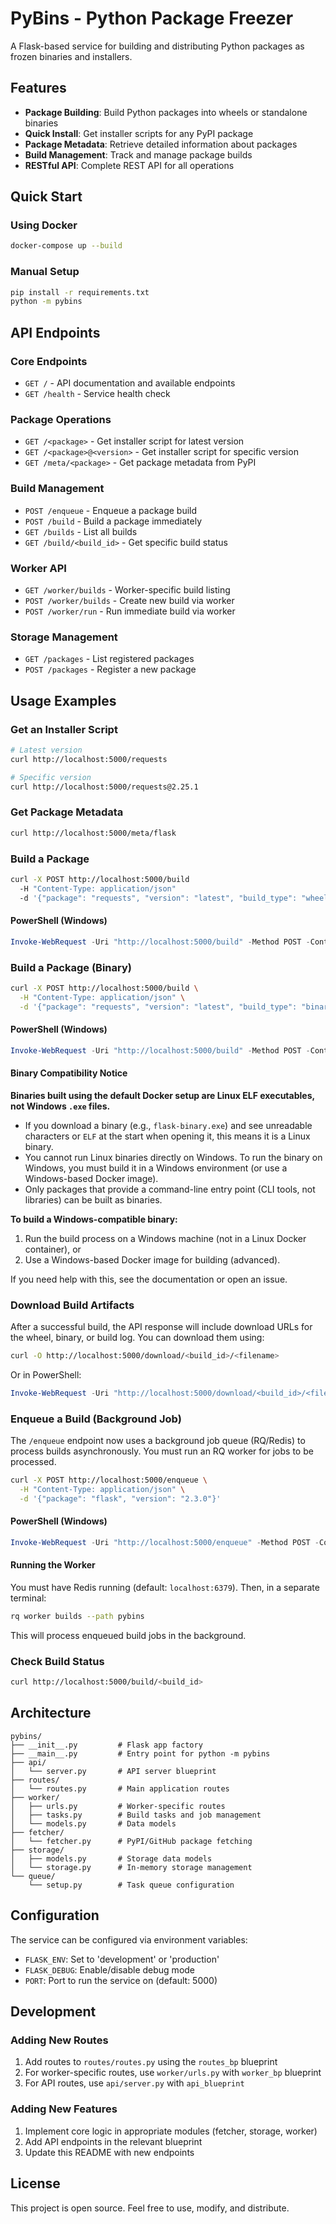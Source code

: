 # PyBins - Python Package Freezer


A Flask-based service for building and distributing Python packages as frozen binaries and installers.

## Features

- **Package Building**: Build Python packages into wheels or standalone binaries
- **Quick Install**: Get installer scripts for any PyPI package
- **Package Metadata**: Retrieve detailed information about packages
- **Build Management**: Track and manage package builds
- **RESTful API**: Complete REST API for all operations

## Quick Start

### Using Docker
```bash
docker-compose up --build
```

### Manual Setup
```bash
pip install -r requirements.txt
python -m pybins
```

## API Endpoints

### Core Endpoints
- `GET /` - API documentation and available endpoints
- `GET /health` - Service health check

### Package Operations
- `GET /<package>` - Get installer script for latest version
- `GET /<package>@<version>` - Get installer script for specific version
- `GET /meta/<package>` - Get package metadata from PyPI

### Build Management
- `POST /enqueue` - Enqueue a package build
- `POST /build` - Build a package immediately
- `GET /builds` - List all builds
- `GET /build/<build_id>` - Get specific build status

### Worker API
- `GET /worker/builds` - Worker-specific build listing
- `POST /worker/builds` - Create new build via worker
- `POST /worker/run` - Run immediate build via worker

### Storage Management
- `GET /packages` - List registered packages
- `POST /packages` - Register a new package

## Usage Examples

### Get an Installer Script
```bash
# Latest version
curl http://localhost:5000/requests

# Specific version
curl http://localhost:5000/requests@2.25.1
```

### Get Package Metadata
```bash
curl http://localhost:5000/meta/flask
```

### Build a Package
```bash
curl -X POST http://localhost:5000/build 
  -H "Content-Type: application/json" 
  -d '{"package": "requests", "version": "latest", "build_type": "wheel"}'
```

#### PowerShell (Windows)
```powershell
Invoke-WebRequest -Uri "http://localhost:5000/build" -Method POST -ContentType "application/json" -Body '{"package": "requests", "version": "latest", "build_type": "wheel"}'
```


### Build a Package (Binary)
```bash
curl -X POST http://localhost:5000/build \
  -H "Content-Type: application/json" \
  -d '{"package": "requests", "version": "latest", "build_type": "binary"}'
```

#### PowerShell (Windows)
```powershell
Invoke-WebRequest -Uri "http://localhost:5000/build" -Method POST -ContentType "application/json" -Body '{"package": "requests", "version": "latest", "build_type": "binary"}'
```

#### Binary Compatibility Notice

**Binaries built using the default Docker setup are Linux ELF executables, not Windows `.exe` files.**

- If you download a binary (e.g., `flask-binary.exe`) and see unreadable characters or `ELF` at the start when opening it, this means it is a Linux binary.
- You cannot run Linux binaries directly on Windows. To run the binary on Windows, you must build it in a Windows environment (or use a Windows-based Docker image).
- Only packages that provide a command-line entry point (CLI tools, not libraries) can be built as binaries.

**To build a Windows-compatible binary:**
1. Run the build process on a Windows machine (not in a Linux Docker container), or
2. Use a Windows-based Docker image for building (advanced).

If you need help with this, see the documentation or open an issue.

### Download Build Artifacts
After a successful build, the API response will include download URLs for the wheel, binary, or build log. You can download them using:

```bash
curl -O http://localhost:5000/download/<build_id>/<filename>
```

Or in PowerShell:
```powershell
Invoke-WebRequest -Uri "http://localhost:5000/download/<build_id>/<filename>" -OutFile <filename>
```


### Enqueue a Build (Background Job)
The `/enqueue` endpoint now uses a background job queue (RQ/Redis) to process builds asynchronously. You must run an RQ worker for jobs to be processed.

```bash
curl -X POST http://localhost:5000/enqueue \
  -H "Content-Type: application/json" \
  -d '{"package": "flask", "version": "2.3.0"}'
```

#### PowerShell (Windows)
```powershell
Invoke-WebRequest -Uri "http://localhost:5000/enqueue" -Method POST -ContentType "application/json" -Body '{"package": "flask", "version": "2.3.0"}'
```

#### Running the Worker
You must have Redis running (default: `localhost:6379`). Then, in a separate terminal:

```bash
rq worker builds --path pybins
```

This will process enqueued build jobs in the background.

### Check Build Status
```bash
curl http://localhost:5000/build/<build_id>
```

## Architecture

```
pybins/
├── __init__.py         # Flask app factory
├── __main__.py         # Entry point for python -m pybins
├── api/
│   └── server.py       # API server blueprint
├── routes/
│   └── routes.py       # Main application routes
├── worker/
│   ├── urls.py         # Worker-specific routes
│   ├── tasks.py        # Build tasks and job management
│   └── models.py       # Data models
├── fetcher/
│   └── fetcher.py      # PyPI/GitHub package fetching
├── storage/
│   ├── models.py       # Storage data models
│   └── storage.py      # In-memory storage management
└── queue/
    └── setup.py        # Task queue configuration
```

## Configuration

The service can be configured via environment variables:

- `FLASK_ENV`: Set to 'development' or 'production'
- `FLASK_DEBUG`: Enable/disable debug mode
- `PORT`: Port to run the service on (default: 5000)

## Development

### Adding New Routes
1. Add routes to `routes/routes.py` using the `routes_bp` blueprint
2. For worker-specific routes, use `worker/urls.py` with `worker_bp` blueprint
3. For API routes, use `api/server.py` with `api_blueprint`

### Adding New Features
1. Implement core logic in appropriate modules (fetcher, storage, worker)
2. Add API endpoints in the relevant blueprint
3. Update this README with new endpoints

## License

This project is open source. Feel free to use, modify, and distribute.
